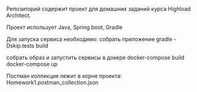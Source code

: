 Репозиторий содержит проект для домашних заданий курса Highload Architect.

Проект использует Java, Spring boot, Gradle

Для запуска сервиса необходимо:
собрать приложение
gradle -Dskip.tests build

собрать образ и запустить сервисы в докере
docker-compose build
docker-compose up  

Постман коллекция лежит в корне проекта:
Homework1.postman_collection.json
